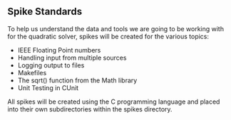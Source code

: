 ## Spike Standards

To help us understand the data and tools we are going to be working with for the quadratic solver, spikes will be created for the various topics:
* IEEE Floating Point numbers
* Handling input from multiple sources
* Logging output to files
* Makefiles
* The sqrt() function from the Math library
* Unit Testing in CUnit

All spikes will be created using the C programming language and placed into their own subdirectories within the spikes directory.
